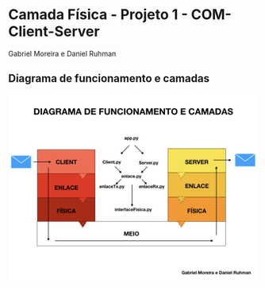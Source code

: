 # Camada Física - Projeto 1 - COM-Client-Server
Gabriel Moreira e Daniel Ruhman


## Diagrama de funcionamento e camadas

 ![Diagrama](Proj-1-Comunica%C3%A7%C3%A3o/diagrama.001.jpeg)

